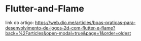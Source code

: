 # Flutter-and-Flame

link do artigo: https://web.dio.me/articles/boas-praticas-para-desenvolvimento-de-jogos-2d-com-flutter-e-flame?back=%2Farticles&open-modal=true&page=1&order=oldest 